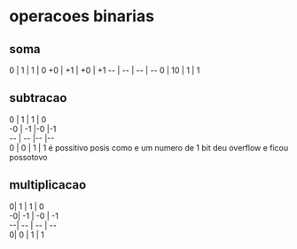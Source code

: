 # operacoes binarias

## soma

0 | 1 | 1 | 0
+0 | +1 | +0 | +1
-- | -- | -- | --
0 | 10 | 1 | 1

## subtracao

0 | 1 | 1 | 0  
-0 | -1 |-0 |-1  
-- | -- |-- |--  
 0 | 0 | 1 | 1 é possitivo posis
como e um numero de
1 bit deu overflow e ficou possotovo

## multiplicacao

0| 1 | 1 | 0  
-0| -1 | -0 | -1  
--| -- | -- | --  
 0| 0 | 1 | 1
